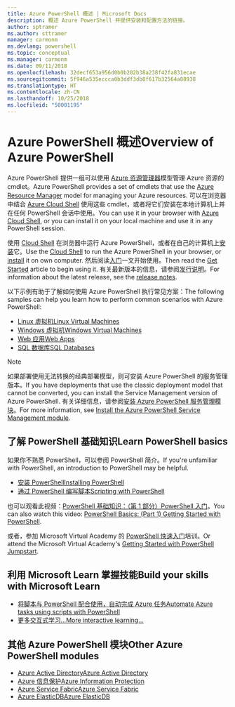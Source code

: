 ```yaml
---
title: Azure PowerShell 概述 | Microsoft Docs
description: 概述 Azure PowerShell 并提供安装和配置方法的链接。
author: sptramer
ms.author: sttramer
manager: carmonm
ms.devlang: powershell
ms.topic: conceptual
ms.manager: carmonm
ms.date: 09/11/2018
ms.openlocfilehash: 32decf653a956d0b0b202b38a238f42fa831ecae
ms.sourcegitcommit: 5f946a535eccca0b3ddf3db8f617b32564a88938
ms.translationtype: HT
ms.contentlocale: zh-CN
ms.lasthandoff: 10/25/2018
ms.locfileid: "50001195"
---
```

# <a name="overview-of-azure-powershell"></a><span data-ttu-id="b957c-103">Azure PowerShell 概述</span><span class="sxs-lookup"><span data-stu-id="b957c-103">Overview of Azure PowerShell</span></span>

<span data-ttu-id="b957c-104">Azure PowerShell 提供一组可以使用 [Azure 资源管理器](/azure/azure-resource-manager/resource-group-overview)模型管理 Azure 资源的 cmdlet。</span><span class="sxs-lookup"><span data-stu-id="b957c-104">Azure PowerShell provides a set of cmdlets that use the [Azure Resource Manager](/azure/azure-resource-manager/resource-group-overview) model for managing your Azure resources.</span></span> <span data-ttu-id="b957c-105">可以在浏览器中结合 [Azure Cloud Shell](/azure/cloud-shell/overview) 使用这些 cmdlet，或者将它们安装在本地计算机上并在任何 PowerShell 会话中使用。</span><span class="sxs-lookup"><span data-stu-id="b957c-105">You can use it in your browser with [Azure Cloud Shell](/azure/cloud-shell/overview), or you can install it on your local machine and use it in any PowerShell session.</span></span>

<span data-ttu-id="b957c-106">使用 [Cloud Shell](/azure/cloud-shell/overview) 在浏览器中运行 Azure PowerShell，或者在自己的计算机上[安装](install-azurerm-ps.md)它。</span><span class="sxs-lookup"><span data-stu-id="b957c-106">Use the [Cloud Shell](/azure/cloud-shell/overview) to run the Azure PowerShell in your browser, or [install](install-azurerm-ps.md) it on own computer.</span></span> <span data-ttu-id="b957c-107">然后阅读[入门](get-started-azureps.md)一文开始使用。</span><span class="sxs-lookup"><span data-stu-id="b957c-107">Then read the [Get Started](get-started-azureps.md) article to begin using it.</span></span> <span data-ttu-id="b957c-108">有关最新版本的信息，请参阅[发行说明](release-notes-azureps.md)。</span><span class="sxs-lookup"><span data-stu-id="b957c-108">For information about the latest release, see the [release notes](release-notes-azureps.md).</span></span>

<span data-ttu-id="b957c-109">以下示例有助于了解如何使用 Azure PowerShell 执行常见方案：</span><span class="sxs-lookup"><span data-stu-id="b957c-109">The following samples can help you learn how to perform common scenarios with Azure PowerShell:</span></span>

* [<span data-ttu-id="b957c-110">Linux 虚拟机</span><span class="sxs-lookup"><span data-stu-id="b957c-110">Linux Virtual Machines</span></span>](/azure/virtual-machines/virtual-machines-linux-powershell-samples?toc=/powershell/azure/toc.json)
* [<span data-ttu-id="b957c-111">Windows 虚拟机</span><span class="sxs-lookup"><span data-stu-id="b957c-111">Windows Virtual Machines</span></span>](/azure/virtual-machines/virtual-machines-windows-powershell-samples?toc=/powershell/azure/toc.json)
* [<span data-ttu-id="b957c-112">Web 应用</span><span class="sxs-lookup"><span data-stu-id="b957c-112">Web Apps</span></span>](/azure/app-service-web/app-service-powershell-samples?toc=/powershell/azure/toc.json)
* [<span data-ttu-id="b957c-113">SQL 数据库</span><span class="sxs-lookup"><span data-stu-id="b957c-113">SQL Databases</span></span>](/azure/sql-database/sql-database-powershell-samples?toc=/powershell/azure/toc.json)

> [!NOTE]
> <span data-ttu-id="b957c-114">如果部署使用无法转换的经典部署模型，则可安装 Azure PowerShell 的服务管理版本。</span><span class="sxs-lookup"><span data-stu-id="b957c-114">If you have deployments that use the classic deployment model that cannot be converted, you can install the Service Management version of Azure PowerShell.</span></span> <span data-ttu-id="b957c-115">有关详细信息，请参阅[安装 Azure PowerShell 服务管理模块](/powershell/azure/servicemanagement/install-azure-ps)。</span><span class="sxs-lookup"><span data-stu-id="b957c-115">For more information, see [Install the Azure PowerShell Service Management module](/powershell/azure/servicemanagement/install-azure-ps).</span></span>

## <a name="learn-powershell-basics"></a><span data-ttu-id="b957c-116">了解 PowerShell 基础知识</span><span class="sxs-lookup"><span data-stu-id="b957c-116">Learn PowerShell basics</span></span>

<span data-ttu-id="b957c-117">如果你不熟悉 PowerShell，可以参阅 PowerShell 简介。</span><span class="sxs-lookup"><span data-stu-id="b957c-117">If you're unfamiliar with PowerShell, an introduction to PowerShell may be helpful.</span></span>

* [<span data-ttu-id="b957c-118">安装 PowerShell</span><span class="sxs-lookup"><span data-stu-id="b957c-118">Installing PowerShell</span></span>](/powershell/scripting/setup/installing-windows-powershell)
* [<span data-ttu-id="b957c-119">通过 PowerShell 编写脚本</span><span class="sxs-lookup"><span data-stu-id="b957c-119">Scripting with PowerShell</span></span>](/powershell/scripting/powershell-scripting)

<span data-ttu-id="b957c-120">也可以观看此视频：[PowerShell 基础知识：（第 1 部分）PowerShell 入门](https://channel9.msdn.com/Blogs/Taste-of-Premier/PowerShellBasicsPart1)。</span><span class="sxs-lookup"><span data-stu-id="b957c-120">You can also watch this video: [PowerShell Basics: (Part 1) Getting Started with PowerShell](https://channel9.msdn.com/Blogs/Taste-of-Premier/PowerShellBasicsPart1).</span></span>

<span data-ttu-id="b957c-121">或者，参加 Microsoft Virtual Academy 的 [PowerShell 快速入门](https://mva.microsoft.com/liveevents/powershell-jumpstart)培训。</span><span class="sxs-lookup"><span data-stu-id="b957c-121">Or attend the Microsoft Virtual Academy's [Getting Started with PowerShell Jumpstart](https://mva.microsoft.com/liveevents/powershell-jumpstart).</span></span>

## <a name="build-your-skills-with-microsoft-learn"></a><span data-ttu-id="b957c-122">利用 Microsoft Learn 掌握技能</span><span class="sxs-lookup"><span data-stu-id="b957c-122">Build your skills with Microsoft Learn</span></span>

- [<span data-ttu-id="b957c-123">将脚本与 PowerShell 配合使用，自动完成 Azure 任务</span><span class="sxs-lookup"><span data-stu-id="b957c-123">Automate Azure tasks using scripts with PowerShell</span></span>](/learn/modules/automate-azure-tasks-with-powershell/)
- [<span data-ttu-id="b957c-124">更多交互式学习...</span><span class="sxs-lookup"><span data-stu-id="b957c-124">More interactive learning...</span></span>](/learn/browse/?term=powershell)

## <a name="other-azure-powershell-modules"></a><span data-ttu-id="b957c-125">其他 Azure PowerShell 模块</span><span class="sxs-lookup"><span data-stu-id="b957c-125">Other Azure PowerShell modules</span></span>

* [<span data-ttu-id="b957c-126">Azure Active Directory</span><span class="sxs-lookup"><span data-stu-id="b957c-126">Azure Active Directory</span></span>](/powershell/azure/active-directory/)
* [<span data-ttu-id="b957c-127">Azure 信息保护</span><span class="sxs-lookup"><span data-stu-id="b957c-127">Azure Information Protection</span></span>](/powershell/azure/aip/)
* [<span data-ttu-id="b957c-128">Azure Service Fabric</span><span class="sxs-lookup"><span data-stu-id="b957c-128">Azure Service Fabric</span></span>](/powershell/azure/service-fabric/)
* [<span data-ttu-id="b957c-129">Azure ElasticDB</span><span class="sxs-lookup"><span data-stu-id="b957c-129">Azure ElasticDB</span></span>](/powershell/azure/elasticdbjobs/)
